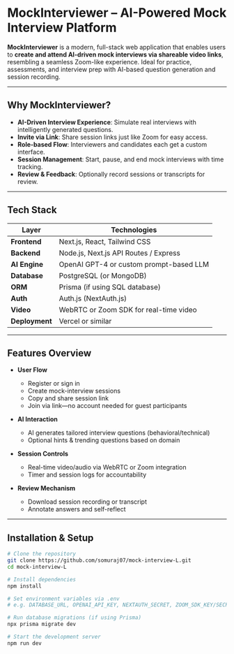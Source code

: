 # ​ MockInterviewer – AI-Powered Mock Interview Platform

**MockInterviewer** is a modern, full-stack web application that enables users to **create and attend AI-driven mock interviews via shareable video links**, resembling a seamless Zoom-like experience. Ideal for practice, assessments, and interview prep with AI-based question generation and session recording.

---

##  Why MockInterviewer?

- **AI-Driven Interview Experience**: Simulate real interviews with intelligently generated questions.
- **Invite via Link**: Share session links just like Zoom for easy access.
- **Role-based Flow**: Interviewers and candidates each get a custom interface.
- **Session Management**: Start, pause, and end mock interviews with time tracking.
- **Review & Feedback**: Optionally record sessions or transcripts for review.

---

##  Tech Stack

| Layer        | Technologies |
|--------------|--------------|
| **Frontend** | Next.js, React, Tailwind CSS |
| **Backend**  | Node.js, Next.js API Routes / Express |
| **AI Engine**| OpenAI GPT-4 or custom prompt-based LLM |
| **Database** | PostgreSQL (or MongoDB) |
| **ORM**      | Prisma (if using SQL database) |
| **Auth**     | Auth.js (NextAuth.js) |
| **Video**    | WebRTC or Zoom SDK for real-time video |
| **Deployment** | Vercel or similar |

---

##  Features Overview

- **User Flow**
  - Register or sign in
  - Create mock-interview sessions
  - Copy and share session link
  - Join via link—no account needed for guest participants

- **AI Interaction**
  - AI generates tailored interview questions (behavioral/technical)
  - Optional hints & trending questions based on domain

- **Session Controls**
  - Real-time video/audio via WebRTC or Zoom integration
  - Timer and session logs for accountability

- **Review Mechanism**
  - Download session recording or transcript
  - Annotate answers and self-reflect

---

##  Installation & Setup

```bash
# Clone the repository
git clone https://github.com/somuraj07/mock-interview-L.git
cd mock-interview-L

# Install dependencies
npm install

# Set environment variables via .env
# e.g. DATABASE_URL, OPENAI_API_KEY, NEXTAUTH_SECRET, ZOOM_SDK_KEY/SECRET

# Run database migrations (if using Prisma)
npx prisma migrate dev

# Start the development server
npm run dev
